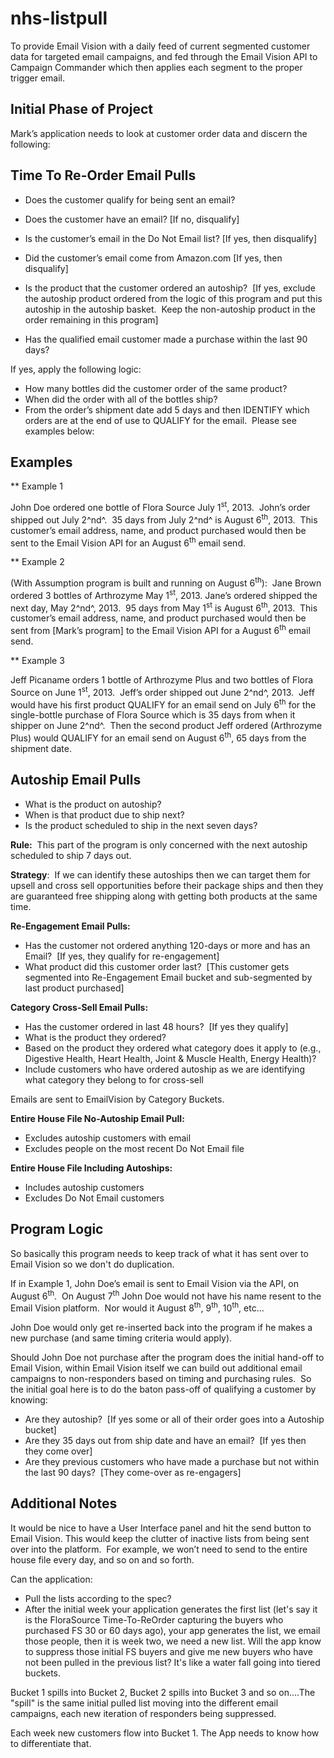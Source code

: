 nhs-listpull
============

To provide Email Vision with a daily feed of current segmented customer data for 
targeted email campaigns, and fed through the Email Vision API to Campaign 
Commander which then applies each segment to the proper trigger email.

Initial Phase of Project
------------------------

Mark’s application needs to look at customer order data and discern the
following:

Time To Re-Order Email Pulls
----------------------------

-   Does the customer qualify for being sent an email?

-   Does the customer have an email? [If no, disqualify]
-   Is the customer’s email in the Do Not Email list? [If yes, then
    disqualify]
-   Did the customer’s email come from Amazon.com [If yes, then
    disqualify]

-   Is the product that the customer ordered an autoship?  [If yes,
    exclude the autoship product ordered from the logic of this program
    and put this autoship in the autoship basket.  Keep the non-autoship
    product in the order remaining in this program]
-   Has the qualified email customer made a purchase within the last 90
    days?  

If yes, apply the following logic:

-   How many bottles did the customer order of the same product?
-   When did the order with all of the bottles ship?
-   From the order’s shipment date add 5 days and then IDENTIFY which
    orders are at the end of use to QUALIFY for the email.  Please see
    examples below:

Examples 
--------

** Example 1

John Doe ordered one bottle of Flora Source July 1<sup>st</sup>, 2013. 
John’s order shipped out July 2^nd^.  35 days from July 2^nd^ is August
6<sup>th</sup>, 2013.  This customer’s email address, name, and product 
purchased would then be sent to the Email Vision API for an August 
6<sup>th</sup> email send.

** Example 2

(With Assumption program is built and running on August
6<sup>th</sup>):  Jane Brown ordered 3 bottles of Arthrozyme May 1<sup>st</sup>, 
2013. Jane’s ordered shipped the next day, May 2^nd^, 2013.  95 days from May
1<sup>st</sup> is August 6<sup>th</sup>, 2013.  This customer’s email address, 
name, and product purchased would then be sent from [Mark’s program] to the Email
Vision API for a August 6<sup>th</sup> email send.

** Example 3

Jeff Picaname orders 1 bottle of Arthrozyme Plus and two bottles of Flora Source 
on June 1<sup>st</sup>, 2013.  Jeff’s order shipped out June 2^nd^, 2013.  Jeff 
would have his first product QUALIFY for an email send on July 6<sup>th</sup> 
for the single-bottle purchase of Flora Source which is 35 days from when it 
shipper on June 2^nd^.  Then the second product Jeff ordered (Arthrozyme Plus) 
would QUALIFY for an email send on August 6<sup>th</sup>, 65 days from the 
shipment date.

Autoship Email Pulls
--------------------

* What is the product on autoship?
* When is that product due to ship next?
* Is the product scheduled to ship in the next seven days?

**Rule:**  This part of the program is only concerned with the next
autoship scheduled to ship 7 days out.

**Strategy**:  If we can identify these autoships then we can target
them for upsell and cross sell opportunities before their package ships
and then they are guaranteed free shipping along with getting both
products at the same time.

**Re-Engagement Email Pulls:**

-   Has the customer not ordered anything 120-days or more and has an
    Email?  [If yes, they qualify for re-engagement]
-   What product did this customer order last?  [This customer gets
    segmented into Re-Engagement Email bucket and sub-segmented by last
    product purchased]

**Category Cross-Sell Email Pulls:**

-   Has the customer ordered in last 48 hours?  [If yes they qualify]
-   What is the product they ordered?
-   Based on the product they ordered what category does it apply to
    (e.g., Digestive Health, Heart Health, Joint & Muscle Health, Energy
    Health)?
-   Include customers who have ordered autoship as we are identifying
    what category they belong to for cross-sell

Emails are sent to EmailVision by Category Buckets.

**Entire House File No-Autoship Email Pull:**

-   Excludes autoship customers with email
-   Excludes people on the most recent Do Not Email file

**Entire House File Including Autoships:**

-   Includes autoship customers
-   Excludes Do Not Email customers

Program Logic
-------------

So basically this program needs to keep track of what it has sent over to Email 
Vision so we don't do duplication.

If in Example 1, John Doe’s email is sent to Email Vision via the API, on August
6<sup>th</sup>.  On August 7<sup>th</sup> John Doe would not have his name resent to the
Email Vision platform.  Nor would it August 8<sup>th</sup>, 9<sup>th</sup>, 10<sup>th</sup>, etc… 

John Doe would only get re-inserted back into the program if he makes a new 
purchase (and same timing criteria would apply).

Should John Doe not purchase after the program does the initial hand-off to
Email Vision, within Email Vision itself we can build out additional email 
campaigns to non-responders based on timing and purchasing rules.  So the 
initial goal here is to do the baton pass-off of qualifying a customer by 
knowing:

* Are they autoship?  [If yes some or all of their order goes into a Autoship 
bucket]
* Are they 35 days out from ship date and have an email?  [If yes then they 
come over]
* Are they previous customers who have made a purchase but not within the last 
90 days?  [They come-over as re-engagers]

Additional Notes
----------------

It would be nice to have a User Interface panel and hit the send button to 
Email Vision. This would keep the clutter of inactive lists from being sent 
over into the platform.  For example, we won’t need to send to the entire house 
file every day, and so on and so forth.

Can the application:

* Pull the lists according to the spec?
* After the initial week your application generates the first list (let's say 
it is the FloraSource Time-To-ReOrder capturing the buyers who purchased FS 30 
or 60 days ago), your app generates the list, we email those people, then it is 
week two, we need a new list.  Will the app know to suppress those initial FS 
buyers and give me new buyers who have not been pulled in the previous list? 
It's like a water fall going into tiered buckets.
 
Bucket 1 spills into Bucket 2, Bucket 2 spills into Bucket 3 and so on....The 
"spill" is the same initial pulled list moving into the different email 
campaigns, each new iteration of responders being suppressed.
 
Each week new customers flow into Bucket 1.  The App needs to know how to 
differentiate that.

